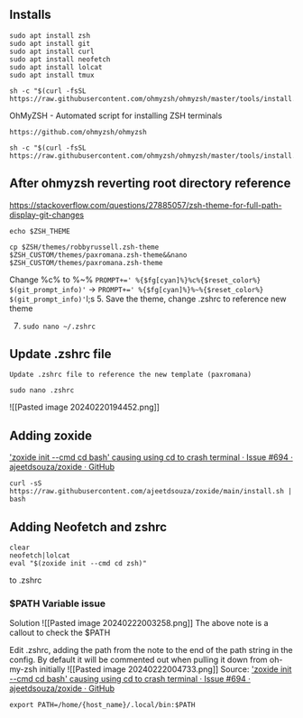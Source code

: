 ## Installs
```
sudo apt install zsh
sudo apt install git
sudo apt install curl
sudo apt install neofetch
sudo apt install lolcat
sudo apt install tmux
```

```
sh -c "$(curl -fsSL https://raw.githubusercontent.com/ohmyzsh/ohmyzsh/master/tools/install.sh)"
```

OhMyZSH - Automated script for installing ZSH terminals
```
https://github.com/ohmyzsh/ohmyzsh
```

```
sh -c "$(curl -fsSL https://raw.githubusercontent.com/ohmyzsh/ohmyzsh/master/tools/install.sh)"
```

## After ohmyzsh reverting root directory reference

https://stackoverflow.com/questions/27885057/zsh-theme-for-full-path-display-git-changes

```
echo $ZSH_THEME
```

```
cp $ZSH/themes/robbyrussell.zsh-theme $ZSH_CUSTOM/themes/paxromana.zsh-theme&&nano $ZSH_CUSTOM/themes/paxromana.zsh-theme
```

Change %c% to %~% 
   ```PROMPT+=' %{$fg[cyan]%}%c%{$reset_color%} $(git_prompt_info)'``` -> ```PROMPT+=' %{$fg[cyan]%}%~%{$reset_color%} $(git_prompt_info)'```l;s
5. Save the theme, change .zshrc to reference new theme

7. ```sudo nano ~/.zshrc```
## Update .zshrc file
	Update .zshrc file to reference the new template (paxromana)
```
sudo nano .zshrc
```

![[Pasted image 20240220194452.png]]

## Adding zoxide
['zoxide init --cmd cd bash' causing using cd to crash terminal · Issue #694 · ajeetdsouza/zoxide · GitHub](https://github.com/ajeetdsouza/zoxide/issues/694)

```
curl -sS https://raw.githubusercontent.com/ajeetdsouza/zoxide/main/install.sh | bash
```
## Adding Neofetch and zshrc
```
clear
neofetch|lolcat
eval "$(zoxide init --cmd cd zsh)"
```
to .zshrc
### $PATH Variable issue
Solution
![[Pasted image 20240222003258.png]]
The above note is a callout to check the $PATH

Edit .zshrc, adding the path from the note to the end of the path string in the config. By default it will be commented out when pulling it down from oh-my-zsh initially
![[Pasted image 20240222004733.png]]
Source: ['zoxide init --cmd cd bash' causing using cd to crash terminal · Issue #694 · ajeetdsouza/zoxide · GitHub](https://github.com/ajeetdsouza/zoxide/issues/694)

```
export PATH=/home/{host_name}/.local/bin:$PATH
```

